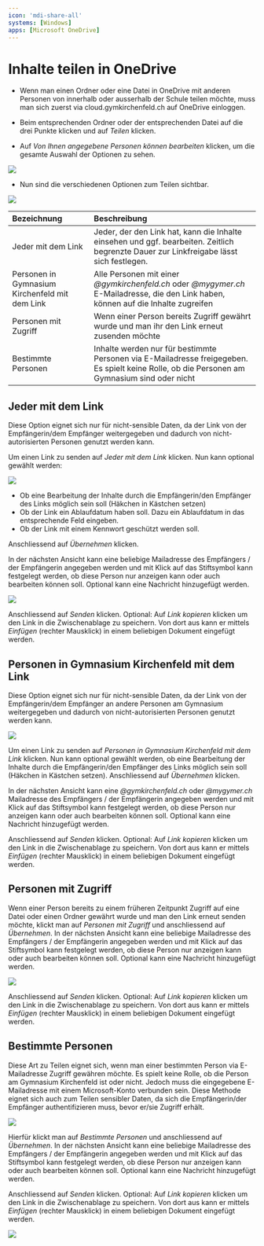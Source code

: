 ```yaml
---
icon: 'mdi-share-all'
systems: [Windows]
apps: [Microsoft OneDrive]
---
```


# Inhalte teilen in OneDrive



- Wenn man einen Ordner oder eine Datei in OneDrive mit anderen Personen von innerhalb oder ausserhalb der Schule teilen möchte, muss man sich zuerst via cloud.gymkirchenfeld.ch auf OneDrive einloggen. 

- Beim entsprechenden Ordner oder der entsprechenden Datei auf die drei Punkte klicken und auf _Teilen_ klicken.

- Auf _Von Ihnen angegebene Personen können bearbeiten_ klicken, um die gesamte Auswahl der Optionen zu sehen.

![](./images/onedrive-teilen01.png)

- Nun sind die verschiedenen Optionen zum Teilen sichtbar.

![](./images/onedrive-teilen02.png)

| Bezeichnung                                    | Beschreibung                                                                                                                                 |
| :--------------------------------------------- | :------------------------------------------------------------------------------------------------------------------------------------------- |
| Jeder mit dem Link                             | Jeder, der den Link hat, kann die Inhalte einsehen und ggf. bearbeiten. Zeitlich begrenzte Dauer zur Linkfreigabe lässt sich festlegen.      |
| Personen in Gymnasium Kirchenfeld mit dem Link | Alle Personen mit einer _@gymkirchenfeld.ch_ oder _@mygymer.ch_ E-Mailadresse, die den Link haben, können auf die Inhalte zugreifen          |
| Personen mit Zugriff                           | Wenn einer Person bereits Zugriff gewährt wurde und man ihr den Link erneut zusenden möchte                                                  |
| Bestimmte Personen                             | Inhalte werden nur für bestimmte Personen via E-Mailadresse freigegeben. Es spielt keine Rolle, ob die Personen am Gymnasium sind oder nicht |



## Jeder mit dem Link

Diese Option eignet sich nur für nicht-sensible Daten, da der Link von der Empfängerin/dem Empfänger weitergegeben und dadurch von nicht-autorisierten Personen genutzt werden kann.

Um einen Link zu senden auf _Jeder mit dem Link_ klicken. Nun kann optional gewählt werden:

![](./images/onedrive-teilen03.png)

- Ob eine Bearbeitung der Inhalte durch die Empfängerin/den Empfänger des Links möglich sein soll (Häkchen in Kästchen setzen)
- Ob der Link ein Ablaufdatum haben soll. Dazu ein Ablaufdatum in das entsprechende Feld eingeben.
- Ob der Link mit einem Kennwort geschützt werden soll.  

Anschliessend auf _Übernehmen_ klicken. 

 In der nächsten Ansicht kann eine beliebige Mailadresse des Empfängers / der Empfängerin angegeben werden und mit Klick auf das Stiftsymbol kann festgelegt werden, ob diese Person nur anzeigen kann oder auch bearbeiten können soll. Optional kann eine Nachricht hinzugefügt werden.

![](./images/onedrive-teilen04.png)

Anschliessend auf _Senden_ klicken. Optional: Auf _Link kopieren_ klicken um den Link in die Zwischenablage zu speichern. Von dort aus kann er mittels _Einfügen_ (rechter Mausklick) in einem beliebigen Dokument eingefügt werden.


## Personen in Gymnasium Kirchenfeld mit dem Link

Diese Option eignet sich nur für nicht-sensible Daten, da der Link von der Empfängerin/dem Empfänger an andere Personen am Gymnasium weitergegeben und dadurch von nicht-autorisierten Personen genutzt werden kann.

![](./images/onedrive-teilen05.png)

Um einen Link zu senden auf _Personen in Gymnasium Kirchenfeld mit dem Link_ klicken. Nun kann optional gewählt werden, ob eine Bearbeitung der Inhalte durch die Empfängerin/den Empfänger des Links möglich sein soll (Häkchen in Kästchen setzen). Anschliessend auf _Übernehmen_ klicken.

In der nächsten Ansicht kann eine _@gymkirchenfeld.ch_ oder _@mygymer.ch_ Mailadresse des Empfängers / der Empfängerin angegeben werden und mit Klick auf das Stiftsymbol kann festgelegt werden, ob diese Person nur anzeigen kann oder auch bearbeiten können soll. Optional kann eine Nachricht hinzugefügt werden.

Anschliessend auf _Senden_ klicken. Optional: Auf _Link kopieren_ klicken um den Link in die Zwischenablage zu speichern. Von dort aus kann er mittels _Einfügen_ (rechter Mausklick) in einem beliebigen Dokument eingefügt werden.


## Personen mit Zugriff

Wenn einer Person bereits zu einem früheren Zeitpunkt Zugriff auf eine Datei oder einen Ordner gewährt wurde und man den Link erneut senden möchte, klickt man auf _Personen mit Zugriff_ und anschliessend auf _Übernehmen_.  In der nächsten Ansicht kann eine beliebige Mailadresse des Empfängers / der Empfängerin angegeben werden und mit Klick auf das Stiftsymbol kann festgelegt werden, ob diese Person nur anzeigen kann oder auch bearbeiten können soll. Optional kann eine Nachricht hinzugefügt werden.

![](./images/onedrive-teilen06.png)

Anschliessend auf _Senden_ klicken. Optional: Auf _Link kopieren_ klicken um den Link in die Zwischenablage zu speichern. Von dort aus kann er mittels _Einfügen_ (rechter Mausklick) in einem beliebigen Dokument eingefügt werden.



## Bestimmte Personen

Diese Art zu Teilen eignet sich, wenn man einer bestimmten Person via E-Mailadresse Zugriff gewähren möchte. Es spielt keine Rolle, ob die Person am Gymnasium Kirchenfeld ist oder nicht. Jedoch muss die eingegebene E-Mailadresse mit einem Microsoft-Konto verbunden sein. Diese Methode eignet sich auch zum Teilen sensibler Daten, da sich die Empfängerin/der Empfänger authentifizieren muss, bevor er/sie Zugriff erhält. 

![](./images/onedrive-teilen07.png)

Hierfür klickt man auf _Bestimmte Personen_ und anschliessend auf _Übernehmen_.  In der nächsten Ansicht kann eine beliebige Mailadresse des Empfängers / der Empfängerin angegeben werden und mit Klick auf das Stiftsymbol kann festgelegt werden, ob diese Person nur anzeigen kann oder auch bearbeiten können soll. Optional kann eine Nachricht hinzugefügt werden.

Anschliessend auf _Senden_ klicken. Optional: Auf _Link kopieren_ klicken um den Link in die Zwischenablage zu speichern. Von dort aus kann er mittels _Einfügen_ (rechter Mausklick) in einem beliebigen Dokument eingefügt werden.

![](./images/onedrive-teilen07.png)